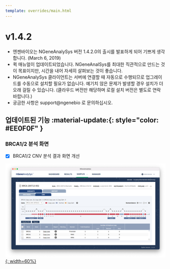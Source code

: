 ```yaml
---
template: overrides/main.html
---
```


# v1.4.2

* 엔젠바이오는 NGeneAnalySys 버전 1.4.2.0의 출시를 발표하게 되어 기쁘게 생각합니다. (March 6, 2019)
* 퀵 매뉴얼이 업데이트되었습니다. NGeneAnalSys를 최대한 직관적으로 만드는 것이 목표이지만, 시간을 내어 자세히 살펴보는 것이 좋습니다.
* NGeneAnalySys 클라이언트는 서버에 연결할 때 자동으로 수행되므로 업그레이드를 수동으로 설치할 필요가 없습니다. 예기치 않은 문제가 발생할 경우 설치가 더 오래 걸릴 수 있습니다. (클라우드 버전만 해당하며 로컬 설치 버전은 별도로 연락 바랍니다.)
* 궁금한 사항은 support@ngenebio 로 문의하십시오.

## 업데이트된 기능 :material-update:{: style="color: #EE0F0F" }

### BRCA1/2 분석 화면 
* [x] BRCA1/2 CNV 분석 결과 화면 개선

[![release_01][1]{: width=60%}][1]

  [1]: ../assets/screenshots/v1_4_2_01.png  



